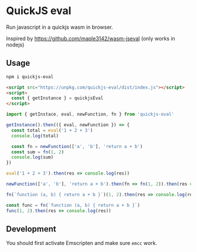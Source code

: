 # QuickJS eval

Run javascript in a quickjs wasm in browser.

Inspired by https://github.com/maple3142/wasm-jseval (only works in nodejs)

## Usage

```sh
npm i quickjs-eval
```

```html
<script src="https://unpkg.com/quickjs-eval/dist/index.js"></script>
<script>
  const { getInstance } = quickjsEval
</script>
```

```js
import { getInstace, eval, newFunction, fn } from 'quickjs-eval'

getInstance().then(({ eval, newFunction }) => {
  const total = eval('1 + 2 + 3')
  console.log(total)

  const fn = newFunction(['a', 'b'], 'return a + b')
  const sum = fn(1, 2)
  console.log(sum)
})

eval('1 + 2 + 3').then(res => console.log(res))

newFunction(['a', 'b'], 'return a + b').then(fn => fn(1, 2)).then(res => console.log(res))

fn(`function (a, b) { return a + b }`)(1, 2).then(res => console.log(res))

const func = fn(`function (a, b) { return a + b }`)
func(1, 2).then(res => console.log(res))
```

## Development

You should first activate Emscripten and make sure `emcc` work.

